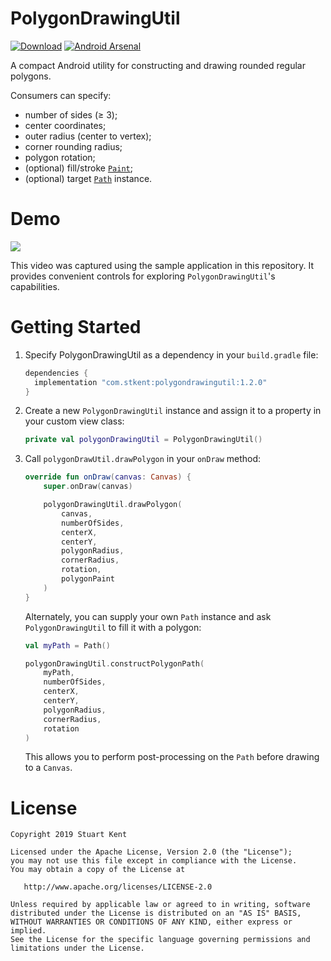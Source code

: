 # PolygonDrawingUtil

 [![Download](https://api.bintray.com/packages/stkent/android-libraries/PolygonDrawingUtil/images/download.svg)](https://bintray.com/stkent/android-libraries/PolygonDrawingUtil/_latestVersion) [![Android Arsenal](https://img.shields.io/badge/Android%20Arsenal-PolygonDrawingUtil-green.svg?style=flat)](https://android-arsenal.com/details/1/5597)

A compact Android utility for constructing and drawing rounded regular polygons.

Consumers can specify:

- number of sides (≥ 3);
- center coordinates;
- outer radius (center to vertex);
- corner rounding radius;
- polygon rotation;
- (optional) fill/stroke [`Paint`](https://developer.android.com/reference/android/graphics/Paint.html);
- (optional) target [`Path`](https://developer.android.com/reference/android/graphics/Path) instance.

# Demo

![](assets/demo.gif)

This video was captured using the sample application in this repository. It provides convenient controls for exploring `PolygonDrawingUtil`'s capabilities.

# Getting Started

1. Specify PolygonDrawingUtil as a dependency in your `build.gradle` file:

    ```groovy
    dependencies {
      implementation "com.stkent:polygondrawingutil:1.2.0"
    }
    ```

2. Create a new `PolygonDrawingUtil` instance and assign it to a property in your custom view class:

    ```kotlin
    private val polygonDrawingUtil = PolygonDrawingUtil()
    ```

3. Call `polygonDrawUtil.drawPolygon` in your `onDraw` method:

    ```kotlin
    override fun onDraw(canvas: Canvas) {
        super.onDraw(canvas)

        polygonDrawingUtil.drawPolygon(
            canvas,
            numberOfSides,
            centerX,
            centerY,
            polygonRadius,
            cornerRadius,
            rotation,
            polygonPaint
        )
    }
    ```

    Alternately, you can supply your own `Path` instance and ask `PolygonDrawingUtil` to fill it with a polygon:

    ```kotlin
    val myPath = Path()

    polygonDrawingUtil.constructPolygonPath(
        myPath,
        numberOfSides,
        centerX,
        centerY,
        polygonRadius,
        cornerRadius,
        rotation
    )
    ```

    This allows you to perform post-processing on the `Path` before drawing to a `Canvas`.

# License

	Copyright 2019 Stuart Kent

	Licensed under the Apache License, Version 2.0 (the "License");
	you may not use this file except in compliance with the License.
	You may obtain a copy of the License at

	   http://www.apache.org/licenses/LICENSE-2.0

	Unless required by applicable law or agreed to in writing, software
	distributed under the License is distributed on an "AS IS" BASIS,
	WITHOUT WARRANTIES OR CONDITIONS OF ANY KIND, either express or implied.
	See the License for the specific language governing permissions and
	limitations under the License.
